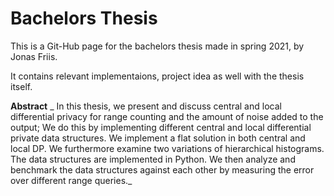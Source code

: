 # Bachelors Thesis

This is a Git-Hub page for the bachelors thesis made in spring 2021, by Jonas Friis. 

It contains relevant implementaions, project idea as well with the thesis itself.

**Abstract**
_ In this thesis, we present and discuss central and local differential privacy for range counting and the amount of noise added to the output; We do this by implementing different central and local differential private data structures. We implement a flat solution in both central and local DP. We furthermore examine two variations of hierarchical histograms. The data structures are implemented in Python. We then analyze and benchmark the data structures against each other by measuring the error over different range queries._ 
